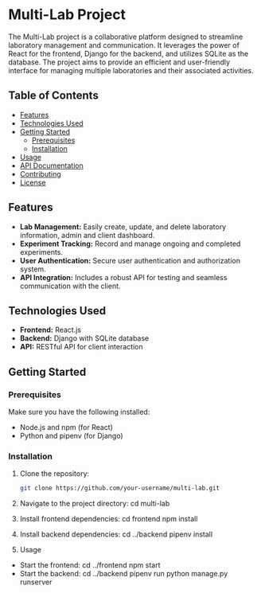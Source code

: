 # Multi-Lab Project

The Multi-Lab project is a collaborative platform designed to streamline laboratory management and communication. It leverages the power of React for the frontend, Django for the backend, and utilizes SQLite as the database. The project aims to provide an efficient and user-friendly interface for managing multiple laboratories and their associated activities.

## Table of Contents

- [Features](#features)
- [Technologies Used](#technologies-used)
- [Getting Started](#getting-started)
  - [Prerequisites](#prerequisites)
  - [Installation](#installation)
- [Usage](#usage)
- [API Documentation](#api-documentation)
- [Contributing](#contributing)
- [License](#license)

## Features

- **Lab Management:** Easily create, update, and delete laboratory information, admin and client dashboard.
- **Experiment Tracking:** Record and manage ongoing and completed experiments.
- **User Authentication:** Secure user authentication and authorization system.
- **API Integration:** Includes a robust API for testing and seamless communication with the client.

## Technologies Used

- **Frontend:** React.js
- **Backend:** Django with SQLite database
- **API:** RESTful API for client interaction

## Getting Started

### Prerequisites

Make sure you have the following installed:

- Node.js and npm (for React)
- Python and pipenv (for Django)

### Installation

1. Clone the repository:

   ```bash
   git clone https://github.com/your-username/multi-lab.git
2. Navigate to the project directory:
   cd multi-lab
3. Install frontend dependencies:
   cd frontend
   npm install
4. Install backend dependencies:
cd ../backend
pipenv install
5. Usage
- Start the frontend:
cd ../frontend
npm start
- Start the backend:
  cd ../backend
pipenv run python manage.py runserver
